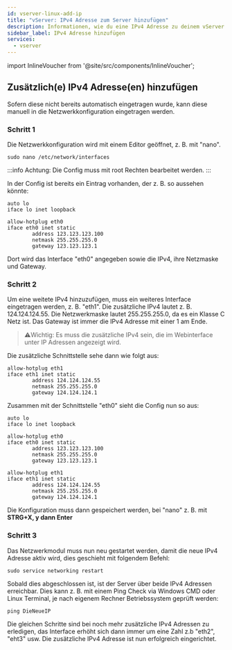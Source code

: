```yaml
---
id: vserver-linux-add-ip
title: "vServer: IPv4 Adresse zum Server hinzufügen"
description: Informationen, wie du eine IPv4 Adresse zu deinem vServer von ZAP-Hosting hinzufügen kannst - ZAP-Hosting.com Dokumentation
sidebar_label: IPv4 Adresse hinzufügen
services:
  - vserver
---
```


import InlineVoucher from '@site/src/components/InlineVoucher';

<InlineVoucher />

## Zusätzlich(e) IPv4 Adresse(en) hinzufügen

Sofern diese nicht bereits automatisch eingetragen wurde, kann diese manuell in die Netzwerkkonfiguration eingetragen werden. 

### Schritt 1
Die Netzwerkkonfiguration wird mit einem Editor geöffnet, z. B. mit "nano". 
```
sudo nano /etc/network/interfaces
```
:::info
Achtung: Die Config muss mit root Rechten bearbeitet werden.
:::

In der Config ist bereits ein Eintrag vorhanden, der z. B. so aussehen könnte:
```
auto lo
iface lo inet loopback

allow-hotplug eth0
iface eth0 inet static
        address 123.123.123.100
        netmask 255.255.255.0
        gateway 123.123.123.1
```
Dort wird das Interface "eth0" angegeben sowie die IPv4, ihre Netzmaske und Gateway. 

### Schritt 2

Um eine weitete IPv4 hinzuzufügen, muss ein weiteres Interface eingetragen werden, z. B. "eth1".
Die zusätzliche IPv4 lautet z. B. 124.124.124.55.
Die Netzwerkmaske lautet 255.255.255.0, da es ein Klasse C Netz ist. 
Das Gateway ist immer die IPv4 Adresse mit einer 1 am Ende.

>⚠️Wichtig: Es muss die zusätzliche IPv4 sein, die im Webinterface unter IP Adressen angezeigt wird. 


Die zusätzliche Schnittstelle sehe dann wie folgt aus: 

```
allow-hotplug eth1
iface eth1 inet static
        address 124.124.124.55
        netmask 255.255.255.0
        gateway 124.124.124.1
```

Zusammen mit der Schnittstelle "eth0" sieht die Config nun so aus:

```
auto lo
iface lo inet loopback

allow-hotplug eth0
iface eth0 inet static
        address 123.123.123.100
        netmask 255.255.255.0
        gateway 123.123.123.1
        
allow-hotplug eth1
iface eth1 inet static
        address 124.124.124.55
        netmask 255.255.255.0
        gateway 124.124.124.1
```
Die Konfiguration muss dann gespeichert werden, bei "nano" z. B. mit **STRG+X, y dann Enter**

### Schritt 3

Das Netzwerkmodul muss nun neu gestartet werden, damit die neue IPv4 Adresse aktiv wird, dies geschieht mit folgendem Befehl:
```
sudo service networking restart
```
Sobald dies abgeschlossen ist, ist der Server über beide IPv4 Adressen erreichbar. 
Dies kann z. B. mit einem Ping Check via Windows CMD oder Linux Terminal, je nach eigenem Rechner Betriebssystem geprüft werden:
```
ping DieNeueIP
```
Die gleichen Schritte sind bei noch mehr zusätzliche IPv4 Adressen zu erledigen, das Interface erhöht sich dann immer um eine Zahl z.b "eth2", "eht3" usw. Die zusätzliche IPv4 Adresse ist nun erfolgreich eingerichtet.
